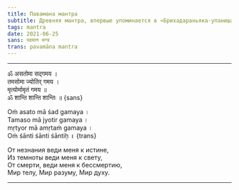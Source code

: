 ```yaml
---
title: Павамана мантра
subtitle: Древняя мантра, впервые упоминается в «Брихадараньяка-упанишаде» (1.3.28)
tags: mantra
date: 2021-06-25
sans: पवमान मन्त्र
trans: pavamāna mantra
---
```


----

ॐ असतोमा सद्गमय ।   
तमसोमा ज्योतिर् गमय ।   
मृत्योर्मामृतं गमय ॥  
ॐ शान्ति शान्ति शान्तिः ॥ {sans}

Oṁ asato mā śad gamaya ।   
Tamaso mā jyotir gamaya ।    
mṛtyor mā amṛtaṁ gamaya ।  
Oṁ śānti śānti śāntiḥ ॥ {trans}

От незнания веди меня к истине,  
Из темноты веди меня к свету,   
От смерти, веди меня к бессмертию,   
Мир телу, Мир разуму, Мир духу.

----